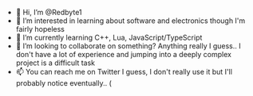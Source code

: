 - 👋 Hi, I’m @Redbyte1
- 👀 I’m interested in learning about software and electronics though I'm fairly hopeless
- 🌱 I’m currently learning C++, Lua, JavaScript/TypeScript
- 💞️ I’m looking to collaborate on something? Anything really I guess.. I don't have a lot of experience and jumping into a deeply complex project is a difficult task
- 📫 You can reach me on Twitter I guess, I don't really use it but I'll probably notice eventually.. (

<!---
Redbyte1/Redbyte1 is a ✨ special ✨ repository because its `README.md` (this file) appears on your GitHub profile.
You can click the Preview link to take a look at your changes.
--->
